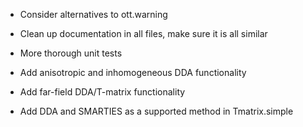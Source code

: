
* Consider alternatives to ott.warning

* Clean up documentation in all files, make sure it is all similar

* More thorough unit tests

* Add anisotropic and inhomogeneous DDA functionality
* Add far-field DDA/T-matrix functionality

* Add DDA and SMARTIES as a supported method in Tmatrix.simple
